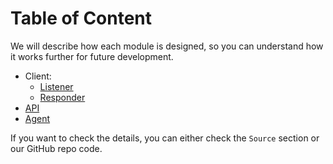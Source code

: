 # Table of Content

We will describe how each module is designed, so you can understand how it works further for future development.

- Client:
    - [Listener](./Client/Listener.md)
    - [Responder](./Client/Responder.md)
- [API](./main.md)
- [Agent](./Agent.md)

If you want to check the details, you can either check the `Source` section or our GitHub repo code.